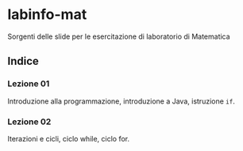 # labinfo-mat
Sorgenti delle slide per le esercitazione di laboratorio di Matematica

## Indice

### Lezione 01
Introduzione alla programmazione, introduzione a Java, istruzione `if`.

### Lezione 02
Iterazioni e cicli, ciclo while, ciclo for.
